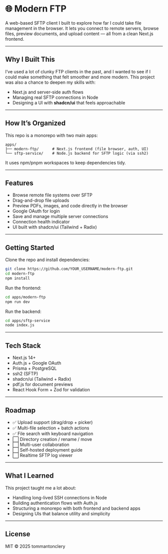 # 🌐 Modern FTP

A web-based SFTP client I built to explore how far I could take file management in the browser.
It lets you connect to remote servers, browse files, preview documents, and upload content — all from a clean Next.js frontend.

---

## Why I Built This

I’ve used a lot of clunky FTP clients in the past, and I wanted to see if I could make something that felt smoother and more modern. This project was also a chance to deepen my skills with:

* Next.js and server-side auth flows
* Managing real SFTP connections in Node
* Designing a UI with **shadcn/ui** that feels approachable

---

## How It’s Organized

This repo is a monorepo with two main apps:

```
apps/
├── modern-ftp/      # Next.js frontend (file browser, auth, UI)
└── sftp-service/    # Node.js backend for SFTP logic (via ssh2)
```

It uses npm/pnpm workspaces to keep dependencies tidy.

---

## Features

* Browse remote file systems over SFTP
* Drag-and-drop file uploads
* Preview PDFs, images, and code directly in the browser
* Google OAuth for login
* Save and manage multiple server connections
* Connection health indicator
* UI built with shadcn/ui (Tailwind + Radix)

---

## Getting Started

Clone the repo and install dependencies:

```bash
git clone https://github.com/YOUR_USERNAME/modern-ftp.git
cd modern-ftp
npm install
```

Run the frontend:

```bash
cd apps/modern-ftp
npm run dev
```

Run the backend:

```bash
cd apps/sftp-service
node index.js
```

---

## Tech Stack

* Next.js 14+
* Auth.js + Google OAuth
* Prisma + PostgreSQL
* ssh2 (SFTP)
* shadcn/ui (Tailwind + Radix)
* pdf.js for document previews
* React Hook Form + Zod for validation

---

## Roadmap

* ✅ Upload support (drag/drop + picker)
* ✅ Multi-file selection + batch actions
* ✅ File search with keyboard navigation
* ⬜ Directory creation / rename / move
* ⬜ Multi-user collaboration
* ⬜ Self-hosted deployment guide
* ⬜ Realtime SFTP log viewer

---

## What I Learned

This project taught me a lot about:

* Handling long-lived SSH connections in Node
* Building authentication flows with Auth.js
* Structuring a monorepo with both frontend and backend apps
* Designing UIs that balance utility and simplicity

---

## License

MIT © 2025 tommantonclery
